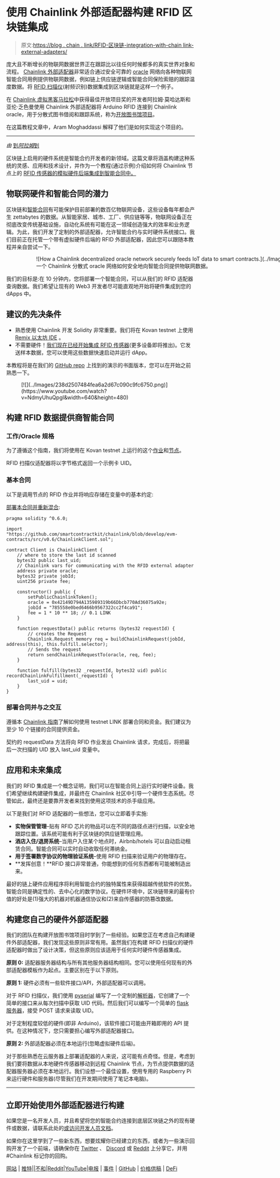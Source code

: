 # 使用 Chainlink 外部适配器构建 RFID 区块链集成

> 原文:[https://blog . chain . link/RFID-区块链-integration-with-chain link-external-adapters/](https://blog.chain.link/rfid-blockchain-integration-with-chainlink-external-adapters/)

庞大且不断增长的物联网数据世界正在跟踪比以往任何时候都多的真实世界对象和流程。 [Chainlink 外部适配器](https://blog.chain.link/build-and-use-external-adapters/)非常适合通过安全可靠的 [oracle](https://chain.link/education/blockchain-oracles) 网络向各种物联网智能合同用例提供物联网数据，例如链上供应链逻辑或智能合同保险索赔的跟踪温度数据。将 [RFID 扫描仪](https://www.techopedia.com/definition/26992/radio-frequency-identification-reader-rfid-reader#:~:text=A%20radio%20frequency%20identification%20reader%20(RFID%20reader)%20is%20a%20device,in%20theory%20to%20bar%20codes.)(射频识别)数据集成到区块链就是这样一个例子。

在 [Chainlink 虚拟黑客马拉松](https://blog.chain.link/congratulations-to-the-winners-of-the-chainlink-virtual-hackathon-2020/)中获得最佳开放项目奖的开发者阿拉姆·莫哈达斯和亚伦·乏色曼使用 Chainlink 外部适配器将 Arduino RFID 连接到 Chainlink oracle，用于分散式图书借阅和跟踪系统，称为[开放图书馆项目](https://devpost.com/software/the-open-library-project)。

在这篇教程文章中，Aram Moghaddassi 解释了他们是如何实现这个项目的。

* * *

*由* [到*阿拉姆*到](http://about.me/AramMogha)

区块链上启用的硬件系统是智能合约开发者的新领域。这篇文章将涵盖构建这种系统的灵感、应用和技术设计，并作为一个教程(通过示例)介绍如何将 Chainlink 节点上的 [RFID 传感器的模拟硬件后端集成到智能合同中。](https://market.link/jobs/1f42390a-7c19-42ec-a785-a0fc9d609b28)

## 物联网硬件和智能合同的潜力

区块链和[智能合同](https://chain.link/education/smart-contracts)有可能保护目前部署的数百亿物联网设备，这些设备每年都会产生 zettabytes 的数据。从智能家居、城市、工厂、供应链等等，物联网设备正在彻底改变传统基础设施，自动化系统有可能在这一领域创造强大的效率和业务逻辑。为此，我们开发了定制的外部适配器，允许智能合约与实时硬件系统接口。我们目前正在托管一个带有虚拟硬件后端的 RFID 外部适配器，因此您可以跟随本教程并亲自尝试一下。

<figure class="kg-card kg-image-card kg-width-wide kg-card-hascaption">

<figure id="attachment_620" aria-describedby="caption-attachment-620" style="width: 1600px" class="wp-caption alignnone">![How a Chainlink decentralized oracle network securely feeds IoT data to smart contracts.](../Images/56f698e72d98d89ba7f7d0528bef5bd0.png)

<figcaption id="caption-attachment-620" class="wp-caption-text">一个 Chainlink 分散式 oracle 网络如何安全地向智能合同提供物联网数据。</figcaption>

</figure>

</figure>

我们的目标是:在 10 分钟内，您将部署一个智能合同，可以从我们的 RFID 适配器查询数据。我们希望让现有的 Web3 开发者尽可能直观地开始将硬件集成到您的 dApps 中。

## 建议的先决条件

*   熟悉使用 Chainlink 开发 Solidity 非常重要。我们将在 Kovan testnet 上使用 [Remix 以太坊 IDE](https://remix.ethereum.org/) 。
*   不需要硬件！[我们现在已经开始集成 RFID 传感器](https://market.link/jobs/1f42390a-7c19-42ec-a785-a0fc9d609b28)(更多设备即将推出)。它发送样本数据，您可以使用这些数据快速启动并运行 dApp。

本教程将是在我们的 [GitHub repo](https://github.com/amoghaddassi/rfid-external-adapter) 上找到的演示的书面版本，您可以在开始之前熟悉一下。

<figure class="kg-card kg-embed-card">[![](../Images/238d2507484fea6a2d67c090c9fc6750.png)](https://www.youtube.com/watch?v=NdmyUhuQpgI&width=640&height=480) </figure>

## 构建 RFID 数据提供商智能合同

### 工作/Oracle 规格

为了遵循这个指南，我们将使用在 Kovan testnet 上运行的这个[作业](https://market.link/jobs/1f42390a-7c19-42ec-a785-a0fc9d609b28)和[节点](https://market.link/profile/nodes/305e6143-288c-4acc-bf23-e9524549d3e8/overview)。

RFID 扫描仪适配器将以字节格式返回一个示例卡 UID。

### 基本合同

以下是调用节点的 RFID 作业并将响应存储在变量中的基本约定:

[部署本合同并重新混合](https://remix.ethereum.org/#version=soljson-v0.6.0+commit.26b70077.js&optimize=false&evmVersion=null&gist=15eae06de1a102701ac6c8cb23eb48e5):

```
pragma solidity ^0.6.0;

import "https://github.com/smartcontractkit/chainlink/blob/develop/evm-contracts/src/v0.6/ChainlinkClient.sol";

contract Client is ChainlinkClient {
    // where to store the last id scanned
    bytes32 public last_uid;
    // Chainlink vars for communicating with the RFID external adapter
    address private oracle;
    bytes32 private jobId;
    uint256 private fee;

    constructor() public {
        setPublicChainlinkToken();
        oracle = 0x42149D794A135989319b66Dbcb770Ad36075a92e;
        jobId = "785558e0bed6466b9567322cc2f4ca91";
        fee = 1 * 10 ** 18; // 0.1 LINK
    }

    function requestData() public returns (bytes32 requestId) {
        // creates the Request
        Chainlink.Request memory req = buildChainlinkRequest(jobId, address(this), this.fulfill.selector);
        // Sends the request
        return sendChainlinkRequestTo(oracle, req, fee);
    }

    function fulfill(bytes32 _requestId, bytes32 uid) public recordChainlinkFulfillment(_requestId) {
        last_uid = uid;
    }
}

```

### 部署合同并与之交互

遵循本 [Chainlink 指南](https://docs.chain.link/docs/example-walkthrough#introduction)了解如何使用 testnet LINK 部署合同和资金。我们建议为至少 10 个链接的合同提供资金。

契约的 requestData 方法将向 RFID 作业发出 Chainlink 请求，完成后，将把最后一次扫描的 UID 放入 last_uid 变量中。

## 应用和未来集成

我们的 RFID 集成是一个概念证明，我们可以在智能合同上运行实时硬件设备。我们希望继续构建硬件集成，并最终在 Chainlink 社区中引导一个硬件生态系统。尽管如此，最终还是要靠开发者来找到使用这项技术的杀手级应用。

以下是我们对 RFID 适配器的一些想法，您可以立即着手实施:

*   **实物保管管理**–贴有 RFID 芯片的物品可以在不同的路径点进行扫描，以安全地跟踪位置。该系统可能有利于区块链的供应链管理应用。
*   **酒店入住/退房系统**–当用户入住某个地点时，Airbnb/hotels 可以自动启动租赁合同。智能合同可以实时自动收取任何滞纳金。
*   **用于签署数字协议的物理验证系统**–使用 RFID 扫描来验证用户的物理存在。
*   **发挥创意！**RFID 接口非常普通，你能想到的任何东西都有可能被制造出来。

最好的链上硬件应用程序将利用智能合约的独特属性来获得超越传统软件的优势。智能合同是确定性的、去中心化的数字协议。在硬件环境中，区块链带来的最有价值的好处是(1)强大的机器对机器通信协议和(2)来自传感器的防篡改数据。

## 构建您自己的硬件外部适配器

我们的团队在构建开放图书馆项目时学到了一些经验。如果您正在考虑自己构建硬件外部适配器，我们发现这些原则非常有用。虽然我们在构建 RFID 扫描仪的硬件适配器时做出了设计决策，但这些原则应该适用于任何实时硬件传感器集成。

**原则 0:** 适配器服务器结构与所有其他服务器结构相同。您可以使用任何现有的外部适配器模板作为起点。主要区别在于以下原则。

**原则 1:** 硬件必须有一些软件接口/API，外部适配器可以调用。

对于 RFID 扫描仪，我们使用 [pyserial](https://pyserial.readthedocs.io/en/latest/) 编写了一个定制的[解析器](https://github.com/amoghaddassi/embed.network/blob/main/adapters/rfid/rfid.py)，它创建了一个简单的接口来从每次扫描中获取 UID 代码。然后我们可以编写一个简单的 [flask 服务器](https://github.com/amoghaddassi/embed.network/blob/main/adapters/rfid/rfid_adapter.py)，接受 POST 请求来读取 UID。

对于定制程度较低的硬件(即非 Arduino)，该软件接口可能由开箱即用的 API 提供。在这种情况下，您只需要担心编写外部适配器接口。

**原则 2:** 外部适配器必须在本地运行(忽略虚拟硬件后端)。

对于那些熟悉在云服务器上部署适配器的人来说，这可能有点奇怪。但是，考虑到我们要将数据从本地硬件传感器移动到远程 Chainlink 节点，为节点提供数据的适配器服务器必须在本地运行。我们设想一个最佳设置，使用专用的 Raspberry Pi 来运行硬件和服务器(尽管我们在开发期间使用了笔记本电脑)。

* * *

## 立即开始使用外部适配器进行构建

如果您是一名开发人员，并且希望将您的智能合约连接到底层区块链之外的现有硬件或数据，请联系此处的[或访问](https://chainlinkcommunity.typeform.com/to/OYQO67EF?page=blog)[开发人员文档](https://docs.chain.link/)。

如果你在这里学到了一些新东西，想要炫耀你已经建立的东西，或者为一些演示回购开发了一个前端，请确保你在 [Twitter](https://twitter.com/chainlink) 、 [Discord](https://discord.gg/Szt3FYj) 或 [Reddit](https://www.reddit.com/r/Chainlink/) 上分享它，并用#Chainlink 标记你的回购。

[网站](https://chain.link/) | [推特](https://twitter.com/chainlink)|[|](https://www.reddit.com/r/Chainlink/)[不和](https://discordapp.com/invite/aSK4zew)|[Reddit](https://www.reddit.com/r/Chainlink/)|[YouTube](https://www.youtube.com/channel/UCnjkrlqaWEBSnKZQ71gdyFA)|[电报](https://t.me/chainlinkofficial) | [事件](https://blog.chain.link/tag/events/) | [GitHub](https://github.com/smartcontractkit/chainlink) | [价格供稿](https://feeds.chain.link/) | [DeFi](https://defi.chain.link/)